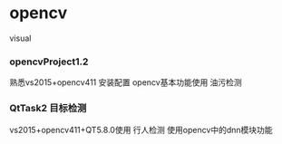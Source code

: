 # opencv
visual
### opencvProject1.2
熟悉vs2015+opencv411 安装配置
opencv基本功能使用
油污检测
### QtTask2 目标检测
vs2015+opencv411+QT5.8.0使用
行人检测
使用opencv中的dnn模块功能

